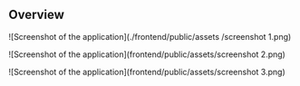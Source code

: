 ## Overview

![Screenshot of the application](./frontend/public/assets
/screenshot 1.png)

![Screenshot of the application](frontend/public/assets/screenshot 2.png)

![Screenshot of the application](frontend/public/assets/screenshot 3.png)
